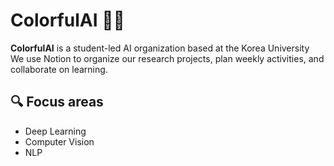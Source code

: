 # ColorfulAI 🎨🤖

**ColorfulAI** is a student-led AI organization based at the Korea University  
We use Notion to organize our research projects, plan weekly activities, and collaborate on learning.

## 🔍 Focus areas
- Deep Learning  
- Computer Vision  
- NLP  
